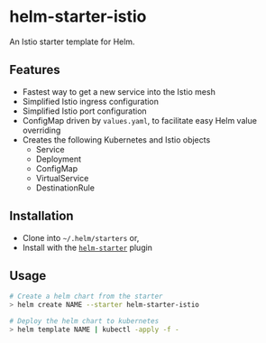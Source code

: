 # helm-starter-istio

An Istio starter template for Helm.

## Features

* Fastest way to get a new service into the Istio mesh
* Simplified Istio ingress configuration
* Simplified Istio port configuration
* ConfigMap driven by `values.yaml`, to facilitate easy Helm value overriding
* Creates the following Kubernetes and Istio objects
  * Service
  * Deployment
  * ConfigMap
  * VirtualService
  * DestinationRule
  
## Installation

* Clone into `~/.helm/starters` or,
* Install with the [`helm-starter`](https://github.com/salesforce/helm-starter) plugin

## Usage

```sh
# Create a helm chart from the starter
> helm create NAME --starter helm-starter-istio

# Deploy the helm chart to kubernetes
> helm template NAME | kubectl -apply -f -
```
